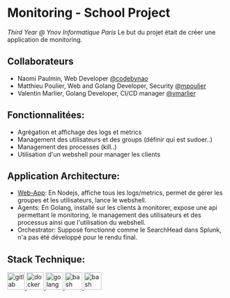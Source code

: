 # Monitoring - School Project
*Third Year @ Ynov Informatique Paris*
Le but du projet était de créer une application de monitoring.

## Collaborateurs
- Naomi Paulmin, Web Developer [@codebynao](https://github.com/codebynao)
- Matthieu Poulier, Web and Golang Developer, Security [@mpoulier](https://github.com/mpoulier)
- Valentin Marlier, Golang Developer, CI/CD manager [@vmarlier](https://github.com/vmarlier)

## Fonctionnalitées:
- Agrégation et affichage des logs et metrics
- Management des utilisateurs et des groups (définir qui est sudoer..)
- Management des processes (kill..)
- Utilisation d'un webshell pour manager les clients

## Application Architecture:
- [Web-App](https://github.com/codebynao/Monitoring/tree/master/Web-App): En Nodejs, affiche tous les logs/metrics, permet de gérer les groupes et les utilisateurs, lance le webshell.
- Agents: En Golang, installé sur les clients à monitorer, expose une api permettant le monitoring, le management des utilisateurs et des processus ainsi que l'utilisation du webshell.
- Orchestrator: Supposé fonctionné comme le SearchHead dans Splunk, n'a pas été développé pour le rendu final.

## Stack Technique:
<p align="left">
	<a href="https://about.gitlab.com/" target="_blank">
		<img src="https://www.vectorlogo.zone/logos/gitlab/gitlab-icon.svg" alt="gitlab" width="40" height="40"/>
	</a>
	<a href="https://www.docker.com/" target="_blank">
		<img src="https://raw.githubusercontent.com/gilbarbara/logos/master/logos/docker-icon.svg" alt="docker" width="40" height="40"/>
	</a>
	<a href="https://golang.org/" target="_blank">
		<img src="https://www.vectorlogo.zone/logos/golang/golang-icon.svg" alt="golang" width="40" height="40"/>
	</a>
	<a href="https://nodejs.org/en/" target="_blank">
		<img src="https://www.vectorlogo.zone/logos/nodejs/nodejs-horizontal.svg" alt="bash" width="40" height="40"/>
	</a>
    <a href="https://vuejs.org/" target="_blank">
		<img src="https://www.vectorlogo.zone/logos/vuejs/vuejs-icon.svg" alt="bash" width="40" height="40"/>
	</a>
</p>
